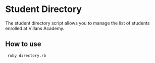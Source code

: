 # Student Directory #

The student directory script allows you to manage the list of students enrolled at Villans Academy.

 ## How to use ## 

```shell
 ruby directory.rb
```
